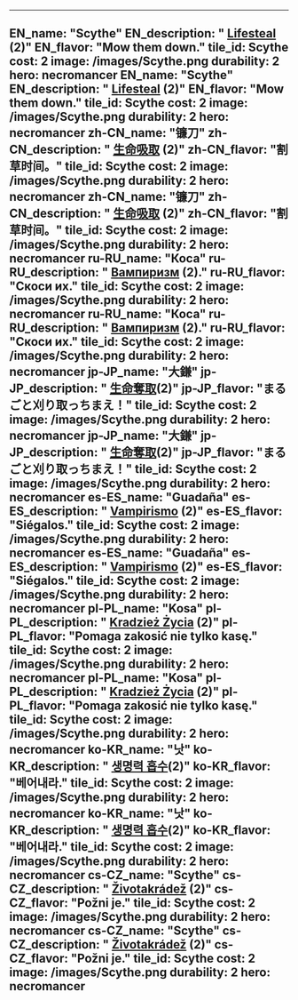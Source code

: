 ---

EN_name: "Scythe"
EN_description: " <u>Lifesteal</u> (2)"
EN_flavor: "Mow them down."
tile_id: Scythe
cost: 2
image: /images/Scythe.png
durability: 2
hero: necromancer
EN_name: "Scythe"
EN_description: " <u>Lifesteal</u> (2)"
EN_flavor: "Mow them down."
tile_id: Scythe
cost: 2
image: /images/Scythe.png
durability: 2
hero: necromancer
zh-CN_name: "镰刀"
zh-CN_description: " <u>生命吸取</u> (2)"
zh-CN_flavor: "割草时间。"
tile_id: Scythe
cost: 2
image: /images/Scythe.png
durability: 2
hero: necromancer
zh-CN_name: "镰刀"
zh-CN_description: " <u>生命吸取</u> (2)"
zh-CN_flavor: "割草时间。"
tile_id: Scythe
cost: 2
image: /images/Scythe.png
durability: 2
hero: necromancer
ru-RU_name: "Коса"
ru-RU_description: " <u>Вампиризм</u> (2)."
ru-RU_flavor: "Скоси их."
tile_id: Scythe
cost: 2
image: /images/Scythe.png
durability: 2
hero: necromancer
ru-RU_name: "Коса"
ru-RU_description: " <u>Вампиризм</u> (2)."
ru-RU_flavor: "Скоси их."
tile_id: Scythe
cost: 2
image: /images/Scythe.png
durability: 2
hero: necromancer
jp-JP_name: "大鎌"
jp-JP_description: " <u>生命奪取</u>(2)"
jp-JP_flavor: "まるごと刈り取っちまえ！"
tile_id: Scythe
cost: 2
image: /images/Scythe.png
durability: 2
hero: necromancer
jp-JP_name: "大鎌"
jp-JP_description: " <u>生命奪取</u>(2)"
jp-JP_flavor: "まるごと刈り取っちまえ！"
tile_id: Scythe
cost: 2
image: /images/Scythe.png
durability: 2
hero: necromancer
es-ES_name: "Guadaña"
es-ES_description: " <u>Vampirismo</u> (2)"
es-ES_flavor: "Siégalos."
tile_id: Scythe
cost: 2
image: /images/Scythe.png
durability: 2
hero: necromancer
es-ES_name: "Guadaña"
es-ES_description: " <u>Vampirismo</u> (2)"
es-ES_flavor: "Siégalos."
tile_id: Scythe
cost: 2
image: /images/Scythe.png
durability: 2
hero: necromancer
pl-PL_name: "Kosa"
pl-PL_description: " <u>Kradzież Życia</u> (2)"
pl-PL_flavor: "Pomaga zakosić nie tylko kasę."
tile_id: Scythe
cost: 2
image: /images/Scythe.png
durability: 2
hero: necromancer
pl-PL_name: "Kosa"
pl-PL_description: " <u>Kradzież Życia</u> (2)"
pl-PL_flavor: "Pomaga zakosić nie tylko kasę."
tile_id: Scythe
cost: 2
image: /images/Scythe.png
durability: 2
hero: necromancer
ko-KR_name: "낫"
ko-KR_description: " <u>생명력 흡수</u>(2)"
ko-KR_flavor: "베어내라."
tile_id: Scythe
cost: 2
image: /images/Scythe.png
durability: 2
hero: necromancer
ko-KR_name: "낫"
ko-KR_description: " <u>생명력 흡수</u>(2)"
ko-KR_flavor: "베어내라."
tile_id: Scythe
cost: 2
image: /images/Scythe.png
durability: 2
hero: necromancer
cs-CZ_name: "Scythe"
cs-CZ_description: " <u>Životakrádež</u> (2)"
cs-CZ_flavor: "Požni je."
tile_id: Scythe
cost: 2
image: /images/Scythe.png
durability: 2
hero: necromancer
cs-CZ_name: "Scythe"
cs-CZ_description: " <u>Životakrádež</u> (2)"
cs-CZ_flavor: "Požni je."
tile_id: Scythe
cost: 2
image: /images/Scythe.png
durability: 2
hero: necromancer
---